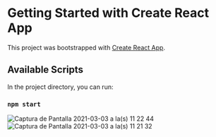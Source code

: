 # Getting Started with Create React App

This project was bootstrapped with [Create React App](https://github.com/facebook/create-react-app).

## Available Scripts

In the project directory, you can run:

### `npm start`




![Captura de Pantalla 2021-03-03 a la(s) 11 22 44](https://user-images.githubusercontent.com/63752985/109821644-f108ad80-7c14-11eb-93d2-f55edc7936c3.png)
![Captura de Pantalla 2021-03-03 a la(s) 11 21 32](https://user-images.githubusercontent.com/63752985/109821846-27462d00-7c15-11eb-9b72-963172e59f24.png)
